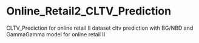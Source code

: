 # Online_Retail2_CLTV_Prediction
CLTV_Prediction for online retail II dataset
cltv prediction with BG/NBD and GammaGamma model for online retail II
